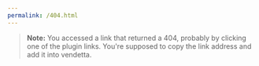 ```yaml
---
permalink: /404.html
---
```

> **Note:** You accessed a link that returned a 404, probably by clicking one of the plugin links. You're supposed to copy the link address and add it into vendetta.



